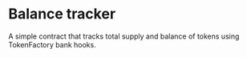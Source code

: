 # Balance tracker

A simple contract that tracks total supply and balance of tokens using TokenFactory bank hooks.